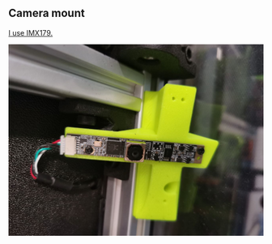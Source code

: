 ## Camera mount

[I use IMX179.](https://aliexpress.ru/item/1005005471506186.html?spm=a2g2w.orderdetail.0.0.15e04aa6qnzGr1&sku_id=12000036181076627)

![photo](./image/photo_2025-01-04_11-31-29.jpg)

